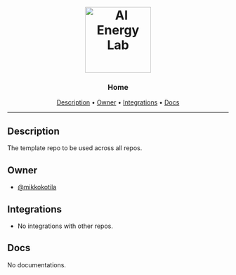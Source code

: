 <h1 align="center">
  <br>
  <a href="https://github.com/AI-Energy-Lab"><img src="https://github.com/AI-Energy-Lab/Home/raw/main/assets/Logo.png" alt="AI Energy Lab " width="150"></a>
  <br>
</h1>

<h3 align="center">Home</h3>

<!-- Replace the title of the repository -->

<p align="center">
  <a href="#description">Description</a> •
  <a href="#owner">Owner</a> •
  <a href="#integrations">Integrations</a> •
  <a href="#docs">Docs</a>
</p>
<hr>

## Description

The template repo to be used across all repos.

<!-- This section provides a high-level overview for the repo -->

## Owner

- [@mikkokotila](https://github.com/mikkokotila)

<!-- This section lists the owners of the repo -->

## Integrations

- No integrations with other repos.

<!-- This section must list as bulleted list how this repo depends or is integrated with other repos -->

## Docs

No documentations.

<!-- This section must link to the docs which are in the root of the repository in /docs -->